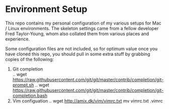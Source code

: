 # Environment Setup

This repo contains my personal configuration of my various setups for Mac / Linux environments. The skeleton settings came from a fellow developer Fred Taylor-Young, whom also collated them from various places and experience.

Some configuration files are not included, so for optimum value once you have cloned this repo, you should pull in some extra stuff by grabbing copies of the following:

1. Git completion  
.. wget https://raw.githubusercontent.com/git/git/master/contrib/completion/git-prompt.sh
.. wget https://raw.githubusercontent.com/git/git/master/contrib/completion/git-completion.bash
3. Vim configuation
.. wget http://amix.dk/vim/vimrc.txt mv vimrc.txt .vimrc
